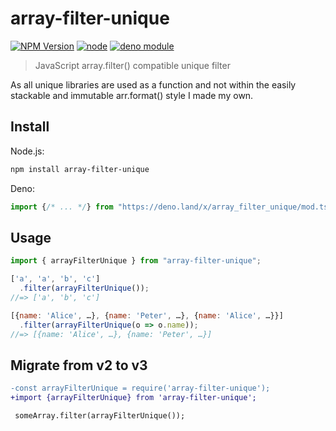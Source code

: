 # array-filter-unique

[![NPM Version](https://img.shields.io/npm/v/array-filter-unique.svg)](https://www.npmjs.com/package/array-filter-unique)
[![node](https://img.shields.io/node/v/array-filter-unique.svg)](https://www.npmjs.com/package/array-filter-unique)
[![deno module](https://shield.deno.dev/x/array_filter_unique)](https://deno.land/x/array_filter_unique)

> JavaScript array.filter() compatible unique filter

As all unique libraries are used as a function and not within the easily
stackable and immutable arr.format() style I made my own.

## Install

Node.js:

```bash
npm install array-filter-unique
```

Deno:

```ts
import {/* ... */} from "https://deno.land/x/array_filter_unique/mod.ts";
```

## Usage

```js
import { arrayFilterUnique } from "array-filter-unique";

['a', 'a', 'b', 'c']
  .filter(arrayFilterUnique());
//=> ['a', 'b', 'c']

[{name: 'Alice', …}, {name: 'Peter', …}, {name: 'Alice', …}}]
  .filter(arrayFilterUnique(o => o.name));
//=> [{name: 'Alice', …}, {name: 'Peter', …}]
```

## Migrate from v2 to v3

```diff
-const arrayFilterUnique = require('array-filter-unique');
+import {arrayFilterUnique} from 'array-filter-unique';

 someArray.filter(arrayFilterUnique());
```
